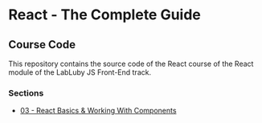 # React - The Complete Guide

## Course Code

This repository contains the source code of the React course of the React module of the LabLuby JS Front-End track.

### Sections

- [03 - React Basics & Working With Components](https://github.com/crislainesc/react-course/tree/03-react-basics-working-with-components)
